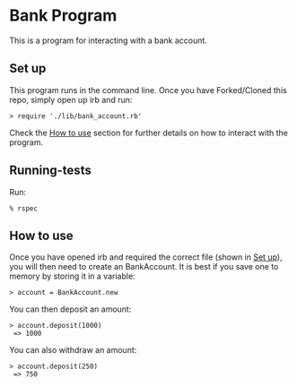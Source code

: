 # Bank Program

This is a program for interacting with a bank account.

## Set up
This program runs in the command line. Once you have Forked/Cloned this repo, simply open up irb and run:
```
> require './lib/bank_account.rb'
```
Check the [How to use](#how-to-use) section for further details on how to interact with the program.

## Running-tests
Run:
```
% rspec
```

## How to use
Once you have opened irb and required the correct file (shown in [Set up](#set-up)), you will then need to create an BankAccount. It is best if you save one to memory by storing it in a variable:
```
> account = BankAccount.new
```
You can then deposit an amount:
```
> account.deposit(1000)
 => 1000
```
You can also withdraw an amount:
```
> account.deposit(250)
 => 750
```
